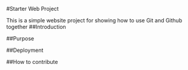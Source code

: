 #Starter Web Project

This is a simple website project for showing how to use Git and Github together
##Introduction

##Purpose

##Deployment

##How to contribute